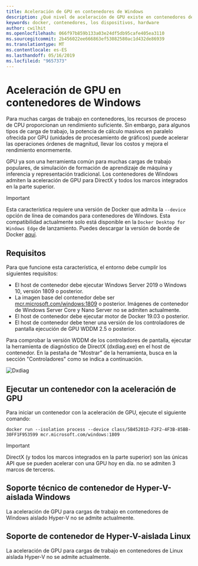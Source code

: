 ```yaml
---
title: Aceleración de GPU en contenedores de Windows
description: ¿Qué nivel de aceleración de GPU existe en contenedores de Windows
keywords: docker, contenedores, los dispositivos, hardware
author: cwilhit
ms.openlocfilehash: 066f97b859b133a03e24df5db95cafe405ea3110
ms.sourcegitcommit: 2b456022ee666863ef53082580ac1d432de86939
ms.translationtype: MT
ms.contentlocale: es-ES
ms.lasthandoff: 05/16/2019
ms.locfileid: "9657373"
---
```

# <a name="gpu-acceleration-in-windows-containers"></a>Aceleración de GPU en contenedores de Windows

Para muchas cargas de trabajo en contenedores, los recursos de proceso de CPU proporcionan un rendimiento suficiente. Sin embargo, para algunos tipos de carga de trabajo, la potencia de cálculo masivos en paralelo ofrecida por GPU (unidades de procesamiento de gráficos) puede acelerar las operaciones órdenes de magnitud, llevar los costos y mejora el rendimiento enormemente.

GPU ya son una herramienta común para muchas cargas de trabajo populares, de simulación de formación de aprendizaje de máquina y inferencia y representación tradicional. Los contenedores de Windows admiten la aceleración de GPU para DirectX y todos los marcos integrados en la parte superior.

> [!IMPORTANT]
> Esta característica requiere una versión de Docker que admita la `--device` opción de línea de comandos para contenedores de Windows. Esta compatibilidad actualmente solo está disponible en la `Docker Desktop for Windows Edge` de lanzamiento. Puedes descargar la versión de borde de Docker [aquí](https://docs.docker.com/docker-for-windows/edge-release-notes/).

## <a name="requirements"></a>Requisitos

Para que funcione esta característica, el entorno debe cumplir los siguientes requisitos:

- El host de contenedor debe ejecutar Windows Server 2019 o Windows 10, versión 1809 o posterior.
- La imagen base del contenedor debe ser [mcr.microsoft.com/windows:1809](https://hub.docker.com/_/microsoft-windowsfamily-windows) o posterior. Imágenes de contenedor de Windows Server Core y Nano Server no se admiten actualmente.
- El host de contenedor debe ejecutar motor de Docker 19.03 o posterior.
- El host de contenedor debe tener una versión de los controladores de pantalla ejecución de GPU WDDM 2.5 o posterior.

Para comprobar la versión WDDM de los controladores de pantalla, ejecutar la herramienta de diagnóstico de DirectX (dxdiag.exe) en el host de contenedor. En la pestaña de "Mostrar" de la herramienta, busca en la sección "Controladores" como se indica a continuación.

![Dxdiag](media/dxdiag.png)

## <a name="run-a-container-with-gpu-acceleration"></a>Ejecutar un contenedor con la aceleración de GPU

Para iniciar un contenedor con la aceleración de GPU, ejecute el siguiente comando:

```shell
docker run --isolation process --device class/5B45201D-F2F2-4F3B-85BB-30FF1F953599 mcr.microsoft.com/windows:1809
```

> [!IMPORTANT]
> DirectX (y todos los marcos integrados en la parte superior) son las únicas API que se pueden acelerar con una GPU hoy en día. no se admiten 3 marcos de terceros.

## <a name="hyper-v-isolated-windows-container-support"></a>Soporte técnico de contenedor de Hyper-V-aislada Windows

La aceleración de GPU para cargas de trabajo en contenedores de Windows aislado Hyper-V no se admite actualmente.

## <a name="hyper-v-isolated-linux-container-support"></a>Soporte de contenedor de Hyper-V-aislada Linux

La aceleración de GPU para cargas de trabajo en contenedores de Linux aislada Hyper-V no se admite actualmente.
